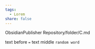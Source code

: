 ```yaml
---
tags:
  - Lorem
share: false
---
```


ObsidianPublisher Repository/folder/C.md

text before ` = ` text middle `random word`
